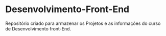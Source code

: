 # Desenvolvimento-Front-End
Repositório criado para armazenar os Projetos e as informações do curso de Desenvolvimento front-End.
